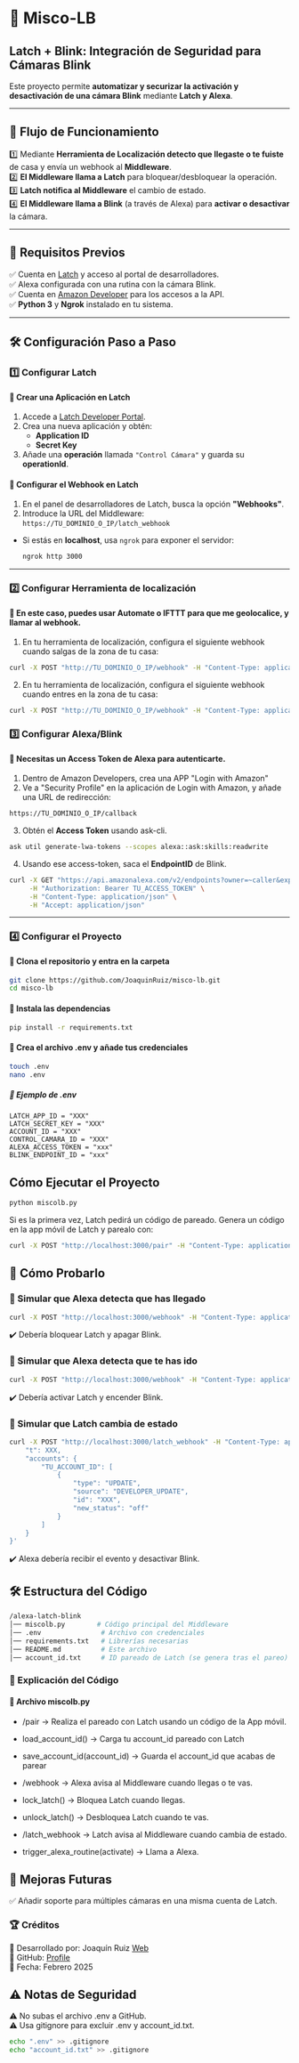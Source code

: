 # 🔐 Misco-LB
## Latch + Blink: Integración de Seguridad para Cámaras Blink

Este proyecto permite **automatizar y securizar la activación y desactivación de una cámara Blink** mediante **Latch y Alexa**.

---

## 🚀 **Flujo de Funcionamiento**
1️⃣ Mediante **Herramienta de Localización detecto que llegaste o te fuiste** de casa y envía un webhook al **Middleware**.  
2️⃣ **El Middleware llama a Latch** para bloquear/desbloquear la operación.  
3️⃣ **Latch notifica al Middleware** el cambio de estado.  
4️⃣ **El Middleware llama a Blink** (a través de Alexa) para **activar o desactivar** la cámara.  

---

## 📌 **Requisitos Previos**
✅ Cuenta en [Latch](https://latch.tu.com/) y acceso al portal de desarrolladores.  
✅ Alexa configurada con una rutina con la cámara Blink.  
✅ Cuenta en [Amazon Developer](https://developer.amazon.com/) para los accesos a la API.  
✅ **Python 3** y **Ngrok** instalado en tu sistema.  

---

## 🛠 **Configuración Paso a Paso**
### 1️⃣ **Configurar Latch**
#### 🔹 **Crear una Aplicación en Latch**
1. Accede a [Latch Developer Portal](https://latch.tu.com/developers).
2. Crea una nueva aplicación y obtén:
   - **Application ID**
   - **Secret Key**
3. Añade una **operación** llamada `"Control Cámara"` y guarda su **operationId**.

#### 🔹 **Configurar el Webhook en Latch**
1. En el panel de desarrolladores de Latch, busca la opción **"Webhooks"**.
2. Introduce la URL del Middleware:
```https://TU_DOMINIO_O_IP/latch_webhook```
- Si estás en **localhost**, usa `ngrok` para exponer el servidor:
  ```bash
  ngrok http 3000
  ```

---

### 2️⃣ **Configurar Herramienta de localización**
#### 🔹 En este caso, puedes usar Automate o IFTTT para que me geolocalice, y llamar al webhook. 
1. En tu herramienta de localización, configura el siguiente webhook cuando salgas de la zona de tu casa:
```bash 
curl -X POST "http://TU_DOMINIO_O_IP/webhook" -H "Content-Type: application/json" -d '{"action": "left"}'
```
2. En tu herramienta de localización, configura el siguiente webhook cuando entres en la zona de tu casa:
```bash 
curl -X POST "http://TU_DOMINIO_O_IP/webhook" -H "Content-Type: application/json" -d '{"action": "arrived"}'
```
### 3️⃣ **Configurar Alexa/Blink**
#### 🔹 Necesitas un Access Token de Alexa para autenticarte. 
1. Dentro de Amazon Developers, crea una APP "Login with Amazon"
2. Ve a "Security Profile" en la aplicación de Login with Amazon, y añade una URL de redirección:
```bash 
https://TU_DOMINIO_O_IP/callback 
```
3. Obtén el **Access Token** usando ask-cli.
```bash
ask util generate-lwa-tokens --scopes alexa::ask:skills:readwrite
```
4. Usando ese access-token, saca el **EndpointID** de Blink.
```bash
curl -X GET "https://api.amazonalexa.com/v2/endpoints?owner=~caller&expand=all" \
     -H "Authorization: Bearer TU_ACCESS_TOKEN" \
     -H "Content-Type: application/json" \
     -H "Accept: application/json"
```

---

### 4️⃣ **Configurar el Proyecto**
#### 🔹 **Clona el repositorio y entra en la carpeta**
```bash
git clone https://github.com/JoaquinRuiz/misco-lb.git
cd misco-lb
```
#### 🔹 Instala las dependencias
```bash
pip install -r requirements.txt
```
#### 🔹 Crea el archivo .env y añade tus credenciales
```bash
touch .env
nano .env
```
##### 📌 Ejemplo de .env
```env
LATCH_APP_ID = "XXX" 
LATCH_SECRET_KEY = "XXX"
ACCOUNT_ID = "XXX"
CONTROL_CAMARA_ID = "XXX"
ALEXA_ACCESS_TOKEN = "xxx"
BLINK_ENDPOINT_ID = "xxx"
```
## Cómo Ejecutar el Proyecto
```bash
python miscolb.py
```
Si es la primera vez, Latch pedirá un código de pareado.
Genera un código en la app móvil de Latch y parealo con:
```bash
curl -X POST "http://localhost:3000/pair" -H "Content-Type: application/json" -d '{"pair_code": "ABC123"}'
```
## 🚀 Cómo Probarlo   
### 🔹 Simular que Alexa detecta que has llegado
```bash
curl -X POST "http://localhost:3000/webhook" -H "Content-Type: application/json" -d '{"action": "arrived"}'
```
✔️ Debería bloquear Latch y apagar Blink.
### 🔹 Simular que Alexa detecta que te has ido
```bash
curl -X POST "http://localhost:3000/webhook" -H "Content-Type: application/json" -d '{"action": "left"}'
```
✔️ Debería activar Latch y encender Blink.

### 🔹 Simular que Latch cambia de estado
```bash
curl -X POST "http://localhost:3000/latch_webhook" -H "Content-Type: application/json" -d '{
    "t": XXX,
    "accounts": {
        "TU_ACCOUNT_ID": [
            {
                "type": "UPDATE",
                "source": "DEVELOPER_UPDATE",
                "id": "XXX",
                "new_status": "off"
            }
        ]
    }
}'
```
✔️ Alexa debería recibir el evento y desactivar Blink.

## 🛠 Estructura del Código
```bash
/alexa-latch-blink
│── miscolb.py        # Código principal del Middleware
│── .env               # Archivo con credenciales
│── requirements.txt   # Librerías necesarias
│── README.md          # Este archivo
│── account_id.txt     # ID pareado de Latch (se genera tras el pareo)
```
### 📜 Explicación del Código   
#### 📌 Archivo miscolb.py

- /pair → Realiza el pareado con Latch usando un código de la App móvil.   
- load_account_id() → Carga tu account_id pareado con Latch
- save_account_id(account_id) → Guarda el account_id que acabas de parear

- /webhook → Alexa avisa al Middleware cuando llegas o te vas.   
- lock_latch() → Bloquea Latch cuando llegas.   
- unlock_latch() → Desbloquea Latch cuando te vas.   

- /latch_webhook → Latch avisa al Middleware cuando cambia de estado.   
- trigger_alexa_routine(activate) → Llama a Alexa. 

## 🚀 Mejoras Futuras
✅ Añadir soporte para múltiples cámaras en una misma cuenta de Latch.

### 🏆 Créditos   
🔹 Desarrollado por: Joaquín Ruiz [Web](https://jokiruiz.com)   
🔹 GitHub: [Profile](https://github.com/JoaquinRuiz)   
🔹 Fecha: Febrero 2025

## ⚠️ Notas de Seguridad   
⚠️ No subas el archivo .env a GitHub.   
⚠️ Usa gitignore para excluir .env y account_id.txt.

```bash
echo ".env" >> .gitignore
echo "account_id.txt" >> .gitignore
```